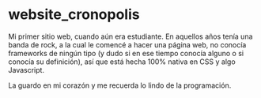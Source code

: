 # website_cronopolis

Mi primer sitio web, cuando aún era estudiante.
En aquellos años tenía una banda de rock, a la cual le comencé a hacer una página web, no conocía 
frameworks de ningún tipo (y dudo si en ese tiempo conocía alguno o si conocía su definición), así que está hecha 100% nativa en
CSS y algo Javascript.

La guardo en mi corazón y me recuerda lo lindo de la programación.
